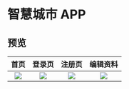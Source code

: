 # 智慧城市 APP

## 预览
首页                |  登录页       |        注册页        |   编辑资料
:-------------------------:|:-------------------------:|:-------------------------:|:-------------------------:
![](https://github.com/birdbone/flutter_smart_city/blob/master/screenshots/home.png?raw=true) | ![](https://github.com/birdbone/flutter_smart_city/blob/master/screenshots/login.png?raw=true) | ![](https://github.com/birdbone/flutter_smart_city/blob/master/screenshots/SignUpPage.png?raw=true) | ![](https://github.com/birdbone/flutter_smart_city/blob/master/screenshots/edit_profile.png?raw=true) | ![] |
